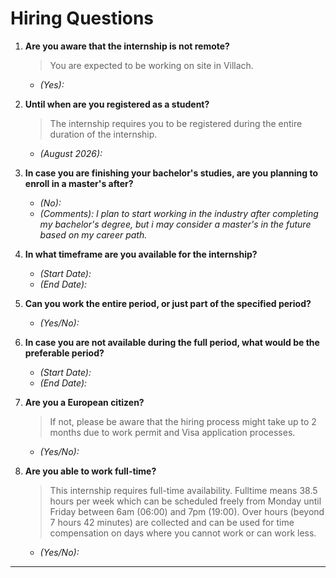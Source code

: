 # Hiring Questions

1. **Are you aware that the internship is not remote?**  
   > You are expected to be working on site in Villach.  
   - *(Yes):*

2. **Until when are you registered as a student?**  
   > The internship requires you to be registered during the entire duration of the internship.  
   - *(August 2026):*

3. **In case you are finishing your bachelor's studies, are you planning to enroll in a master's after?**  
   - *(No):*  
   - *(Comments): I plan to start working in the industry after completing my bachelor's degree, but i may consider a master's in the future
      based on my career path.*

4. **In what timeframe are you available for the internship?**  
   - *(Start Date):*  
   - *(End Date):*  

5. **Can you work the entire period, or just part of the specified period?**  
   - *(Yes/No):*  

6. **In case you are not available during the full period, what would be the preferable period?**  
   - *(Start Date):*  
   - *(End Date):*  

7. **Are you a European citizen?**  
   > If not, please be aware that the hiring process might take up to 2 months due to work permit and Visa application processes.  
   - *(Yes/No):*  

8. **Are you able to work full-time?**  
   > This internship requires full-time availability. Fulltime means 38.5 hours per week which can be scheduled freely from Monday until Friday between 6am (06:00) and 7pm (19:00). Over hours (beyond 7 hours 42 minutes) are collected and can be used for time compensation on days where you cannot work or can work less.
   - *(Yes/No):*
---
